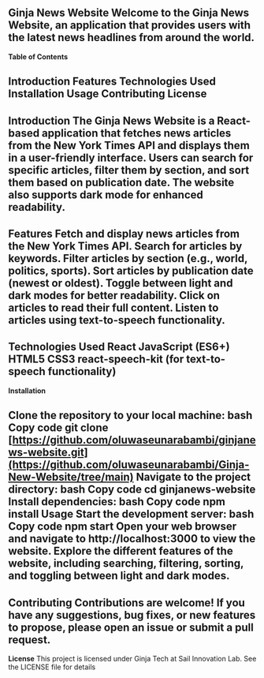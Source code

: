 **Ginja News Website**
Welcome to the Ginja News Website, an application that provides users with the latest news headlines from around the world.
----------------------------------------------------------------------------------------------------------------------------------------------------------------
**Table of Contents**

Introduction
Features
Technologies Used
Installation
Usage
Contributing
License
---------------------------------------------------------------------------------------------------------------------------------------------------------------
**Introduction**
The Ginja News Website is a React-based application that fetches news articles from the New York Times API and displays them in a user-friendly interface. Users can search for specific articles, filter them by section, and sort them based on publication date. The website also supports dark mode for enhanced readability.
----------------------------------------------------------------------------------------------------------------------------------------------------------------
**Features**
Fetch and display news articles from the New York Times API.
Search for articles by keywords.
Filter articles by section (e.g., world, politics, sports).
Sort articles by publication date (newest or oldest).
Toggle between light and dark modes for better readability.
Click on articles to read their full content.
Listen to articles using text-to-speech functionality.
----------------------------------------------------------------------------------------------------------------------------------------------------------------

**Technologies Used**
React
JavaScript (ES6+)
HTML5
CSS3
react-speech-kit (for text-to-speech functionality)
----------------------------------------------------------------------------------------------------------------------------------------------------------------
**Installation**

Clone the repository to your local machine:
bash
Copy code
git clone [https://github.com/oluwaseunarabambi/ginjanews-website.git](https://github.com/oluwaseunarabambi/Ginja-New-Website/tree/main)
Navigate to the project directory:
bash
Copy code
cd ginjanews-website
Install dependencies:
bash
Copy code
npm install
Usage
Start the development server:
bash
Copy code
npm start
Open your web browser and navigate to http://localhost:3000 to view the website.
Explore the different features of the website, including searching, filtering, sorting, and toggling between light and dark modes.
----------------------------------------------------------------------------------------------------------------------------------------------------------------
**Contributing**
Contributions are welcome! If you have any suggestions, bug fixes, or new features to propose, please open an issue or submit a pull request.
----------------------------------------------------------------------------------------------------------------------------------------------------------------
**License**
This project is licensed under Ginja Tech at Sail Innovation Lab. See the LICENSE file for details
